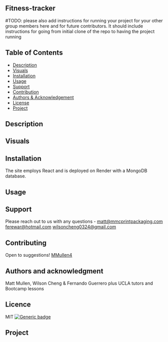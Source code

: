 ## Fitness-tracker

#TODO: please also add instructions for running your project for your other group members here and for future contributors. It should include instructions for going from initial clone of the repo to having the project running

## Table of Contents
  - [Description](#project-description)
  - [Visuals](#visuals)
  - [Installation](#installation)
  - [Usage](#usage)
  - [Support](#support)
  - [Contribution](#contribution)
  - [Authors & Acknowledgement](#authors-and-acknowledgment)
  - [License](#license)
  - [Project](#project-status)


## Description



## Visuals



## Installation
The site employs React and is deployed on Render with a MongoDB database.


## Usage


## Support
Please reach out to us with any questions - 
matt@mmcprintpackaging.com
ferewar@hotmail.com
wilsoncheng0324@gmail.com


## Contributing
Open to suggestions!
[MMullen4](https://github.com/MMullen4)


## Authors and acknowledgment
Matt Mullen, Wilson Cheng & Fernando Guerrero
plus UCLA tutors and Bootcamp lessons


## Licence
MIT
  [![Generic badge](https://img.shields.io/badge/License-MIT-green.svg)](https://choosealicense.com/licenses/mit/.)


## Project
